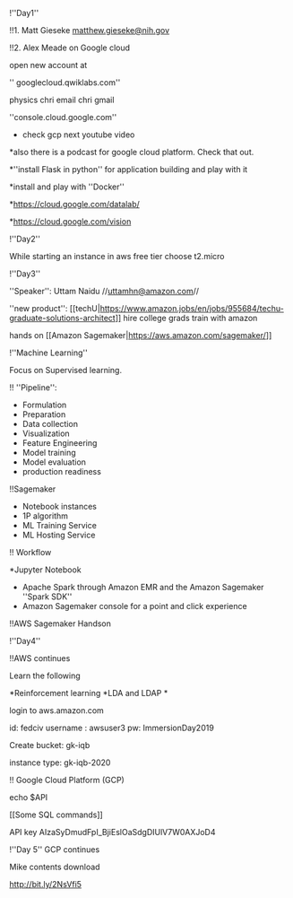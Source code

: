 !''Day1''

!!1. Matt Gieseke matthew.gieseke@nih.gov

!!2. Alex Meade on Google cloud

open new account at

'' googlecloud.qwiklabs.com''

physics  chri email
chri  gmail


''console.cloud.google.com''


* check gcp next youtube video

*also there is a podcast for google cloud platform. Check that out.

*''install Flask in python'' for application building and play with it

*install and play with ''Docker''

*https://cloud.google.com/datalab/

*https://cloud.google.com/vision


!''Day2''

While starting an instance in aws free tier
choose t2.micro 

!''Day3''

''Speaker'': Uttam Naidu //uttamhn@amazon.com//

''new product'': [[techU|https://www.amazon.jobs/en/jobs/955684/techu-graduate-solutions-architect]] hire college grads
train with amazon

hands on [[Amazon Sagemaker|https://aws.amazon.com/sagemaker/]]

!''Machine Learning''

Focus on Supervised learning.

!! ''Pipeline'':

* Formulation
* Preparation
* Data collection
* Visualization
* Feature Engineering
* Model training
* Model evaluation
* production readiness

!!Sagemaker

* Notebook instances
* 1P algorithm
* ML Training Service
* ML Hosting Service

!! Workflow

*Jupyter Notebook
* Apache Spark through Amazon EMR and the Amazon Sagemaker ''Spark SDK''
* Amazon Sagemaker console for a point and click experience

!!AWS Sagemaker Handson


!''Day4''

!!AWS continues

Learn the following

*Reinforcement learning
*LDA and LDAP
*


login to aws.amazon.com

id: fedciv
username : awsuser3
pw: ImmersionDay2019

Create bucket: gk-iqb

instance type: gk-iqb-2020



!! Google Cloud Platform (GCP)

echo $API


[[Some SQL commands]]

API key
AIzaSyDmudFpI_BjiEslOaSdgDIUlV7W0AXJoD4



!''Day 5''
GCP continues


Mike contents download

http://bit.ly/2NsVfi5

